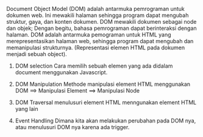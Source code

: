 Document Object Model (DOM) adalah antarmuka pemrograman untuk dokumen web. Ini mewakili halaman sehingga program dapat mengubah struktur, gaya, dan konten dokumen. DOM mewakili dokumen sebagai node dan objek; Dengan begitu, bahasa pemrograman dapat berinteraksi dengan halaman. DOM adalah antarmuka pemograman untuk HTML yang merepresentasikan halaman web, sehingga program dapat mengubah dan memanipulasi strukturnya. (Representasi elemen HTML pada dokumen menjadi sebuah object).

1. DOM selection
Cara memilih sebuah elemen yang ada didalam document menggunakan Javascript.


2. DOM Manipulation Methode
manipulasi element HTML menggunakan DOM
==> Manipulasi Element
==> Manipulasi Node

3. DOM Traversal
menulusuri element HTML menngunakan element HTML yang lain

4. Event Handling
Dimana kita akan melakukan perubahan pada DOM nya, atau menulusuri DOM nya karena ada trigger.

